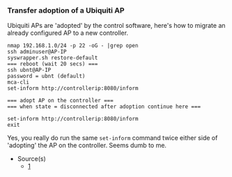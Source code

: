 ### Transfer adoption of a Ubiquiti AP

Ubiquiti APs are 'adopted' by the control software, here's how to migrate an already configured AP to a new controller.

    nmap 192.168.1.0/24 -p 22 -oG - |grep open
    ssh adminuser@AP-IP
    syswrapper.sh restore-default
    === reboot (wait 20 secs) ===
    ssh ubnt@AP-IP
    password = ubnt (default)
    mca-cli
    set-inform http://controllerip:8080/inform

    === adopt AP on the controller ===
    === when state = disconnected after adoption continue here ===

    set-inform http://controllerip:8080/inform
    exit

Yes, you really do run the same `set-inform` command twice either side of 'adopting' the AP on the controller. Seems dumb to me.

- Source(s)
  - [1](http://helpdesk.maytechgroup.com/support/solutions/articles/3000008280-how-to-move-a-ubiquiti-unifi-access-point-to-a-new-controller-v2-x-)
